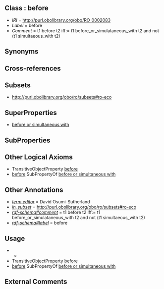 
## Class : before

 * *IRI* = http://purl.obolibrary.org/obo/RO_0002083
 * *Label* = before
 * *Comment* = t1 before t2 iff:=  t1 before_or_simulataneous_with t2  and not (t1 simultaeous_with t2)

## Synonyms


## Cross-references


## Subsets

 * http://purl.obolibrary.org/obo/ro/subsets#ro-eco

## SuperProperties

 * [before or simultaneous with](../../RO/81/RO_0002081.md)

## SubProperties


## Other Logical Axioms

 * TransitiveObjectProperty [before](../../RO/83/RO_0002083.md)
 * [before](../../RO/83/RO_0002083.md) SubPropertyOf [before or simultaneous with](../../RO/81/RO_0002081.md)

## Other Annotations

 * *[term editor](../../IAO/17/IAO_0000117.md)* = David Osumi-Sutherland
 * *[in_subset](../../et/oboInOwl#inSubset.md)* = http://purl.obolibrary.org/obo/ro/subsets#ro-eco
 * *[rdf-schema#comment](../../nt/rdf-schema#comment.md)* = t1 before t2 iff:=  t1 before_or_simulataneous_with t2  and not (t1 simultaeous_with t2)
 * *[rdf-schema#label](../../el/rdf-schema#label.md)* = before

## Usage

 * -
 * TransitiveObjectProperty [before](../../RO/83/RO_0002083.md)
 * [before](../../RO/83/RO_0002083.md) SubPropertyOf [before or simultaneous with](../../RO/81/RO_0002081.md)

## External Comments

